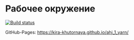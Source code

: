 # Рабочее окружение

[![Build status](https://ci.appveyor.com/api/projects/status/u55580wsame05h9h?svg=true)](https://ci.appveyor.com/project/kira-khutornaya/ahj-1-yarn)

GitHub-Pages: https://kira-khutornaya.github.io/ahj_1_yarn/
